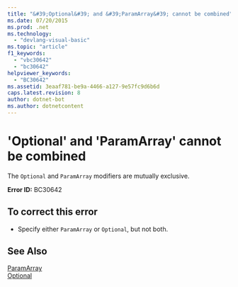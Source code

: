 ```yaml
---
title: "&#39;Optional&#39; and &#39;ParamArray&#39; cannot be combined"
ms.date: 07/20/2015
ms.prod: .net
ms.technology: 
  - "devlang-visual-basic"
ms.topic: "article"
f1_keywords: 
  - "vbc30642"
  - "bc30642"
helpviewer_keywords: 
  - "BC30642"
ms.assetid: 3eaaf781-be9a-4466-a127-9e57fc9d6b6d
caps.latest.revision: 8
author: dotnet-bot
ms.author: dotnetcontent
---
```

# &#39;Optional&#39; and &#39;ParamArray&#39; cannot be combined
The `Optional` and `ParamArray` modifiers are mutually exclusive.  
  
 **Error ID:** BC30642  
  
## To correct this error  
  
-   Specify either `ParamArray` or `Optional`, but not both.  
  
## See Also  
 [ParamArray](../../visual-basic/language-reference/modifiers/paramarray.md)  
 [Optional](../../visual-basic/language-reference/modifiers/optional.md)

